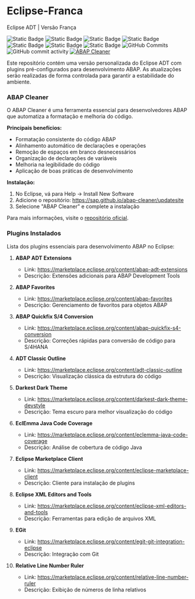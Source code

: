 # Eclipse-Franca
Eclipse ADT | Versão França

![Static Badge](https://img.shields.io/badge/development-abap-blue)
![Static Badge](https://img.shields.io/badge/SAP-0FAAFF?logo=sap&logoColor=white)
![Static Badge](https://img.shields.io/badge/ABAP-0FAAFF?logo=sap&logoColor=white)
![Static Badge](https://img.shields.io/badge/Eclipse_ADT-2C2255?logo=eclipse&logoColor=white)
![Static Badge](https://img.shields.io/badge/BTP-0FAAFF?logo=sap&logoColor=white)
![Static Badge](https://img.shields.io/badge/Cloud-0089D6?logo=sap&logoColor=white)
![Static Badge](https://img.shields.io/badge/SAP_DevOps-FF4081?logo=sap&logoColor=white)
![GitHub Commits](https://img.shields.io/github/commit-activity/m/edmilson-nascimento/eclipse-franca)
![GitHub commit activity](https://img.shields.io/github/commit-activity/t/edmilson-nascimento/eclipse-franca)
[![ABAP Cleaner](https://img.shields.io/github/stars/SAP/abap-cleaner?label=ABAP%20Cleaner&style=social)](https://github.com/SAP/abap-cleaner)

Este repositório contém uma versão personalizada do Eclipse ADT com plugins pré-configurados para desenvolvimento ABAP. As atualizações serão realizadas de forma controlada para garantir a estabilidade do ambiente.

### ABAP Cleaner

O ABAP Cleaner é uma ferramenta essencial para desenvolvedores ABAP que automatiza a formatação e melhoria do código. 

**Principais benefícios:**
- Formatação consistente do código ABAP
- Alinhamento automático de declarações e operações
- Remoção de espaços em branco desnecessários
- Organização de declarações de variáveis
- Melhoria na legibilidade do código
- Aplicação de boas práticas de desenvolvimento

**Instalação:**
1. No Eclipse, vá para Help → Install New Software
2. Adicione o repositório: https://sap.github.io/abap-cleaner/updatesite
3. Selecione "ABAP Cleaner" e complete a instalação

Para mais informações, visite o [repositório oficial](https://github.com/SAP/abap-cleaner).

### Plugins Instalados

Lista dos plugins essenciais para desenvolvimento ABAP no Eclipse:

1. **ABAP ADT Extensions**
   - Link: https://marketplace.eclipse.org/content/abap-adt-extensions
   - Descrição: Extensões adicionais para ABAP Development Tools

2. **ABAP Favorites**
   - Link: https://marketplace.eclipse.org/content/abap-favorites
   - Descrição: Gerenciamento de favoritos para objetos ABAP

3. **ABAP Quickfix S/4 Conversion**
   - Link: https://marketplace.eclipse.org/content/abap-quickfix-s4-conversion
   - Descrição: Correções rápidas para conversão de código para S/4HANA

4. **ADT Classic Outline**
   - Link: https://marketplace.eclipse.org/content/adt-classic-outline
   - Descrição: Visualização clássica da estrutura do código

5. **Darkest Dark Theme**
   - Link: https://marketplace.eclipse.org/content/darkest-dark-theme-devstyle
   - Descrição: Tema escuro para melhor visualização do código

6. **EclEmma Java Code Coverage**
   - Link: https://marketplace.eclipse.org/content/eclemma-java-code-coverage
   - Descrição: Análise de cobertura de código Java

7. **Eclipse Marketplace Client**
   - Link: https://marketplace.eclipse.org/content/eclipse-marketplace-client
   - Descrição: Cliente para instalação de plugins

8. **Eclipse XML Editors and Tools**
   - Link: https://marketplace.eclipse.org/content/eclipse-xml-editors-and-tools
   - Descrição: Ferramentas para edição de arquivos XML

9. **EGit**
   - Link: https://marketplace.eclipse.org/content/egit-git-integration-eclipse
   - Descrição: Integração com Git

10. **Relative Line Number Ruler**
    - Link: https://marketplace.eclipse.org/content/relative-line-number-ruler
    - Descrição: Exibição de números de linha relativos